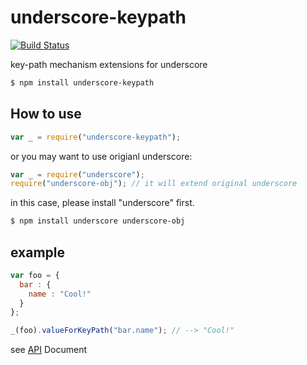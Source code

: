 # underscore-keypath

[![Build Status](https://travis-ci.org/jeeeyul/underscore-keypath.png?branch=master)](https://travis-ci.org/jeeeyul/underscore-keypath)

key-path mechanism extensions for underscore

```bash
$ npm install underscore-keypath
```

## How to use
```javascript
var _ = require("underscore-keypath");
```

or you may want to use origianl underscore:

```javascript
var _ = require("underscore");
require("underscore-obj"); // it will extend original underscore
```
in this case, please install "underscore" first.
```bash
$ npm install underscore underscore-obj
```

## example
```javascript
var foo = {
  bar : {
    name : "Cool!"
  }
};

_(foo).valueForKeyPath("bar.name"); // --> "Cool!"
```

see [API](https://github.com/jeeeyul/underscore-obj/wiki/API) Document
